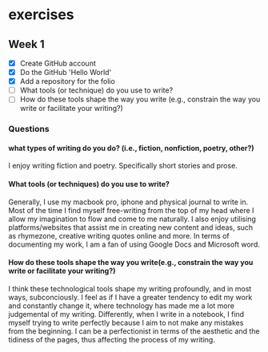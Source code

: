 # exercises 

## Week 1

- [x] Create GitHub account
- [x] Do the GitHub 'Hello World'
- [x] Add a repository for the folio
- [ ] What tools (or technique) do you use to write?
- [ ] How do these tools shape the way you write (e.g., constrain the way you write or facilitate your writing?) 

### Questions 

#### what types of writing do you do? (i.e., fiction, nonfiction, poetry, other?) 
I enjoy writing fiction and poetry. Specifically short stories and prose.  

#### What tools (or techniques) do you use to write?
Generally, I use my macbook pro, iphone and physical journal to write in. Most of the time I find myself free-writing from the top of my head where I allow my imagination to flow and come to me naturally. I also enjoy utilising platforms/websites that assist me in creating new content and ideas, such as rhymezone, creative writing quotes online and more. In terms of documenting my work, I am a fan of using Google Docs and Microsoft word. 

#### How do these tools shape the way you write(e.g., constrain the way you write or facilitate your writing?) 
I think these technological tools shape my writing profoundly, and in most ways, subconciously. I feel as if I have a greater tendency to edit my work and constantly change it, where technology has made me a lot more judgemental of my writing. Differently, when I write in a notebook, I find myself trying to write perfectly because I aim to not make any mistakes from the beginning. I can be a perfectionist in terms of the aesthetic and the tidiness of the pages, thus affecting the process of my writing. 
